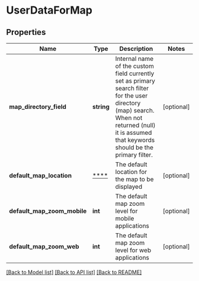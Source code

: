 # UserDataForMap

## Properties
Name | Type | Description | Notes
------------ | ------------- | ------------- | -------------
**map_directory_field** | **string** | Internal name of the custom field currently set as primary search filter for the user directory (map) search. When not returned (null) it is assumed that keywords should be the primary filter. | [optional] 
**default_map_location** | [****](.md) | The default location for the map to be displayed | [optional] 
**default_map_zoom_mobile** | **int** | The default map zoom level for mobile applications | [optional] 
**default_map_zoom_web** | **int** | The default map zoom level for web applications | [optional] 

[[Back to Model list]](../../README.md#documentation-for-models) [[Back to API list]](../../README.md#documentation-for-api-endpoints) [[Back to README]](../../README.md)

